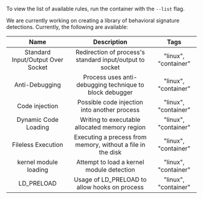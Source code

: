 To view the list of available rules, run the container with the `--list` flag.

We are currently working on creating a library of behavioral signature detections. Currently, the following are available:

| Name | Description | Tags |
| :---: | :---: | :---: |
| Standard Input/Output Over Socket | Redirection of process's standard input/output to socket | "linux", "container" |
| Anti-Debugging | Process uses anti-debugging technique to block debugger | "linux", "container" |
| Code injection | Possible code injection into another process | "linux", "container" |
| Dynamic Code Loading | Writing to executable allocated memory region | "linux", "container" |
| Fileless Execution | Executing a precess from memory, without a file in the disk | "linux", "container" |
| kernel module loading | Attempt to load a kernel module detection | "linux", "container" |
| LD_PRELOAD | Usage of LD_PRELOAD to allow hooks on process | "linux", "container" |
